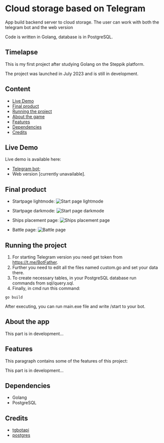 
# Cloud storage based on Telegram

App build backend server to cloud storage. The user can work with both the telegram bot and the web version

Code is written in Golang, database is in PostgreSQL. 

## Timelapse
This is my first project after studying Golang on the Steppik platform.

The project was launched in July 2023 and is still in development.

## Content
- [Live Demo](https://github.com/egor-denisov/golang-tg-cloud#live-demo)
- [Final product](https://github.com/egor-denisov/golang-tg-cloud#final-product)
- [Running the project](https://github.com/egor-denisov/golang-tg-cloud#running-the-project)
- [About the game](https://github.com/egor-denisov/golang-tg-cloud#about-the-game)
- [Features](https://github.com/egor-denisov/golang-tg-cloud#features)
- [Dependencies](https://github.com/egor-denisov/golang-tg-cloud#dependencies)
- [Credits](https://github.com/egor-denisov/golang-tg-cloud#credits)

## Live Demo
Live demo is available here: 
- [Telegram bot](https://t.me/StorageTest1Bot);
- Web version [currently unavailable].
## Final product
- Startpage lightmode:
![](https://sun9-east.userapi.com/sun9-23/s/v1/ig2/3VWoMe1ZvQJgA0tkF7tpffCN-Gi_kWHBy5JkAgJaBOMH507KWkV87GYnTrRg5_Z0rogZWjuKckvPP9l0fMjgTiDq.jpg?size=1918x930&quality=95&type=album "Start page lightmode")

- Startpage darkmode:
![](https://sun9-north.userapi.com/sun9-80/s/v1/ig2/BasdB0MbfeCsr1KphBKqEqFGHP4z3ar_IsmuIgrtSSfncIkARqar6D-Xl52JsjktJERYcW2Ja0CeJowa-U2xvkaQ.jpg?size=1911x920&quality=95&type=album "Start page darkmode")

- Ships placement page:
![](https://sun9-west.userapi.com/sun9-68/s/v1/ig2/jCUxjO4MKKgyvnHoSCYquzt4esWGZEdtPy4QYKJ4ROlNIE5rz7dyL3FDgiqC3Exc7QF0tX4u3ahTAAfTwpY6mhqn.jpg?size=1914x917&quality=95&type=album "Ships placement page")

- Battle page:
![](https://sun9-east.userapi.com/sun9-25/s/v1/ig2/wneNRVCZIsHxVwyIZEqUxQ8gpdCErEaJ-zUfasAZFAg9LfDTNGeFVboCEOlfmABPI8p3_TeNa_SXJ7Yh4qMFqfWn.jpg?size=1913x923&quality=95&type=album "Battle page")


## Running the project
1) For starting Telegram version you need get token from https://t.me/BotFather. 
2) Further you need to edit all the files named custom.go and set your data there.
3) To create necessary tables, in your PostgreSQL database run commands from sql/query.sql.
4) Finally, in cmd run this command:

```
go build
```
Аfter executing, you can run main.exe file and write /start to your bot.

## About the app

This part is in development...

## Features

This paragraph contains some of the features of this project:

This part is in development...

## Dependencies
- Golang
- PostgreSQL

## Credits
- [tgbotapi](github.com/go-telegram-bot-api/telegram-bot-api/v5)
- [postgres]("github.com/lib/pq")
